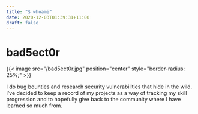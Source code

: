 ```yaml
---
title: "$ whoami"
date: 2020-12-03T01:39:31+11:00
draft: false
---
```


# bad5ect0r

{{< image src="/bad5ect0r.jpg" position="center" style="border-radius: 25%;" >}}

I do bug bounties and research security vulnerabilities that hide in the wild. I’ve decided to keep a record of my projects as a way of tracking my skill progression and to hopefully give back to the community where I have learned so much from.